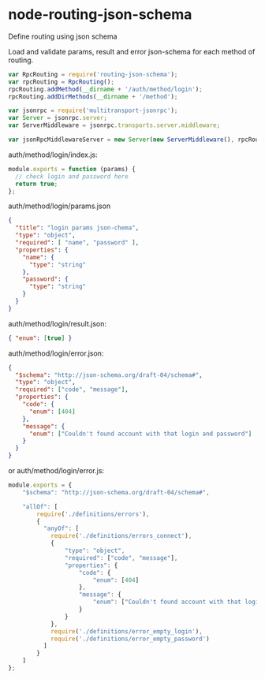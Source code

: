 node-routing-json-schema
========================

Define routing using json schema

Load and validate params, result and error json-schema for each method of routing.


```javascript
var RpcRouting = require('routing-json-schema');
var rpcRouting = RpcRouting();
rpcRouting.addMethod(__dirname + '/auth/method/login');
rpcRouting.addDirMethods(__dirname + '/method');

var jsonrpc = require('multitransport-jsonrpc');
var Server = jsonrpc.server;
var ServerMiddleware = jsonrpc.transports.server.middleware;

var jsonRpcMiddlewareServer = new Server(new ServerMiddleware(), rpcRouting.getMethods());
```


auth/method/login/index.js:
```javascript
module.exports = function (params) {
  // check login and password here
  return true;
};
```

auth/method/login/params.json
```json
{
  "title": "login params json-chema",
  "type": "object",
  "required": [ "name", "password" ],
  "properties": {
    "name": {
      "type": "string"
    },
    "password": {
      "type": "string"
    }
  }
}
```

auth/method/login/result.json:
```json
{ "enum": [true] }
```

auth/method/login/error.json:
```json
{
  "$schema": "http://json-schema.org/draft-04/schema#",
  "type": "object",
  "required": ["code", "message"],
  "properties": {
    "code": {
      "enum": [404]
    },
    "message": {
      "enum": ["Couldn't found account with that login and password"]
    }
  }
}
```

or auth/method/login/error.js:
```javascript
module.exports = {
    "$schema": "http://json-schema.org/draft-04/schema#",

    "allOf": [
        require('./definitions/errors'),
        {
          "anyOf": [
            require('./definitions/errors_connect'),
            {
                "type": "object",
                "required": ["code", "message"],
                "properties": {
                    "code": {
                        "enum": [404]
                    },
                    "message": {
                        "enum": ["Couldn't found account with that login and password"]
                    }
                }
            },
            require('./definitions/error_empty_login'),
            require('./definitions/error_empty_password')
          ]
        }
    ]
};
```
